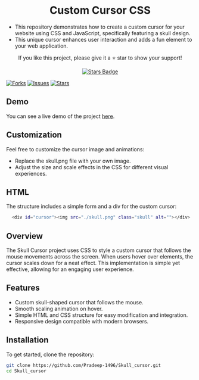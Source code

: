 <h1 align="center">Custom Cursor CSS </h1>
<ul align="left">
  <li>This repository demonstrates how to create a custom cursor for your website using CSS and JavaScript, specifically featuring a skull design.</li>
  <li>This unique cursor enhances user interaction and adds a fun element to your web application.</li>
</ul>
<p align="center">If you like this project, please give it a ⭐ star to show your support!</p>

<div align="center">
  <a href="https://github.com/Pradeep-1496/Skull_cursor/stargazers"><img src="https://img.shields.io/github/stars/Pradeep-1496/Skull_cursor" alt="Stars Badge"/></a>

</div>

[![Forks](https://img.shields.io/github/forks/Pradeep-1496/Skull_cursor?style=social)](https://github.com/Pradeep-1496/Skull_cursor/fork)
[![Issues](https://img.shields.io/github/issues/Pradeep-1496/Skull_cursor)](https://github.com/Pradeep-1496/Skull_cursor/issues)
[![Stars](https://img.shields.io/github/stars/Pradeep-1496/Skull_cursor?style=social)](https://github.com/Pradeep-1496/Skull_cursor/stargazers)


## Demo

You can see a live demo of the project [here](https://github.com/Pradeep-1496/Skull_cursor).


## Customization
Feel free to customize the cursor image and animations:
- Replace the skull.png file with your own image.
- Adjust the size and scale effects in the CSS for different visual experiences.


## HTML

The structure includes a simple form and a div for the custom cursor:
```bash
  <div id="cursor"><img src="./skull.png" class="skull" alt=""></div>
 ```


## Overview

The Skull Cursor project uses CSS to style a custom cursor that follows the mouse movements across the screen. When users hover over elements, the cursor scales down for a neat effect. This implementation is simple yet effective, allowing for an engaging user experience.

## Features

- Custom skull-shaped cursor that follows the mouse.
- Smooth scaling animation on hover.
- Simple HTML and CSS structure for easy modification and integration.
- Responsive design compatible with modern browsers.

## Installation

To get started, clone the repository:

```bash
git clone https://github.com/Pradeep-1496/Skull_cursor.git
cd Skull_cursor
